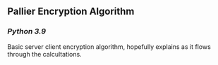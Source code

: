 ## Pallier Encryption Algorithm

### _Python 3.9_

Basic server client encryption algorithm, hopefully explains as it flows through the calcultations.

